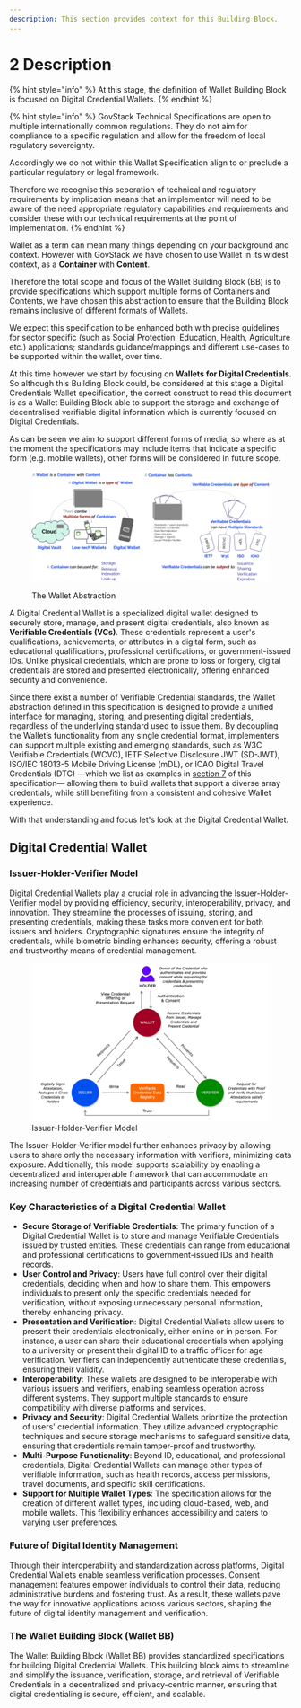 ```yaml
---
description: This section provides context for this Building Block.
---
```


# 2 Description

{% hint style="info" %}
At this stage, the definition of Wallet Building Block is focused on Digital Credential Wallets.
{% endhint %}

{% hint style="info" %}
GovStack Technical Specifications are open to multiple internationally common regulations. They do not aim for compliance to a specific regulation and allow for the freedom of local regulatory sovereignty.

Accordingly we do not within this Wallet Specification align to or preclude a particular regulatory or legal framework.

Therefore we recognise this seperation of technical and regulatory requirements by implication means that an implementor will need to be aware of the need appropriate regulatory capabilities and requirements and consider these with our technical requirements at the point of implementation.
{% endhint %}

Wallet as a term can mean many things depending on your background and context. However with GovStack we have chosen to use Wallet in its widest context, as a **Container** with **Content**.&#x20;

Therefore the total scope and focus of the Wallet Building Block (BB) is to provide specifications which support multiple forms of Containers and Contents, we have chosen this abstraction to ensure that the Building Block remains inclusive of different formats of Wallets.

We expect this specification to be enhanced both with precise guidelines for sector specific (such as Social Protection, Education, Health, Agriculture etc.) applications; standards guidance/mappings and different use-cases to be supported within the wallet, over time.

At this time however we start by focusing on **Wallets for Digital Credentials**. So although this Building Block could, be considered at this stage a Digital Credentials Wallet specification, the correct construct to read this document is as a Wallet Building Block able to support the storage and exchange of decentralised verifiable digital information which is currently focused on Digital Credentials.

As can be seen we aim to support different forms of media, so where as at the moment the specifications may include items that indicate a specific form (e.g. mobile wallets), other forms will be considered in future scope.

<figure>
  <picture>
    <source srcset=".gitbook/assets/wallet-abstraction-DARKMODE (3).png" media="(prefers-color-scheme: dark)"><img src=".gitbook/assets/wallet-abstraction (1).png" alt="">
  </picture>
  <figcaption><p>The Wallet Abstraction</p></figcaption>
</figure>

A Digital Credential Wallet is a specialized digital wallet designed to securely store, manage, and present digital credentials, also known as **Verifiable Credentials (VCs)**. These credentials represent a user's qualifications, achievements, or attributes in a digital form, such as educational qualifications, professional certifications, or government-issued IDs. Unlike physical credentials, which are prone to loss or forgery, digital credentials are stored and presented electronically, offering enhanced security and convenience.

Since there exist a number of Verifiable Credential standards, the Wallet abstraction defined in this specification is designed to provide a unified interface for managing, storing, and presenting digital credentials, regardless of the underlying standard used to issue them. By decoupling the Wallet’s functionality from any single credential format, implementers can support multiple existing and emerging standards, such as W3C Verifiable Credentials (WCVC), IETF Selective Disclosure JWT (SD-JWT), ISO/IEC 18013-5 Mobile Driving License (mDL), or ICAO Digital Travel Credentials (DTC) —which we list as examples in [section 7](7-data-structures.md) of this specification— allowing them to build wallets that support a diverse array credentials, while still benefiting from a consistent and cohesive Wallet experience.

With that understanding and focus let's look at the Digital Credential Wallet.

## Digital Credential Wallet <a href="#digital-credential-wallet" id="digital-credential-wallet"></a>

### Issuer-Holder-Verifier Model

Digital Credential Wallets play a crucial role in advancing the Issuer-Holder-Verifier model by providing efficiency, security, interoperability, privacy, and innovation. They streamline the processes of issuing, storing, and presenting credentials, making these tasks more convenient for both issuers and holders. Cryptographic signatures ensure the integrity of credentials, while biometric binding enhances security, offering a robust and trustworthy means of credential management.

<figure>
  <img src=".gitbook/assets/Wallet Building Block-Page-7.png" alt="" width="563">
  <figcaption>Issuer-Holder-Verifier Model</figcaption>
</figure>

The Issuer-Holder-Verifier model further enhances privacy by allowing users to share only the necessary information with verifiers, minimizing data exposure. Additionally, this model supports scalability by enabling a decentralized and interoperable framework that can accommodate an increasing number of credentials and participants across various sectors.

### Key Characteristics of a Digital Credential Wallet

* **Secure Storage of Verifiable Credentials**: The primary function of a Digital Credential Wallet is to store and manage Verifiable Credentials issued by trusted entities. These credentials can range from educational and professional certifications to government-issued IDs and health records.
* **User Control and Privacy**: Users have full control over their digital credentials, deciding when and how to share them. This empowers individuals to present only the specific credentials needed for verification, without exposing unnecessary personal information, thereby enhancing privacy.
* **Presentation and Verification**: Digital Credential Wallets allow users to present their credentials electronically, either online or in person. For instance, a user can share their educational credentials when applying to a university or present their digital ID to a traffic officer for age verification. Verifiers can independently authenticate these credentials, ensuring their validity.
* **Interoperability**: These wallets are designed to be interoperable with various issuers and verifiers, enabling seamless operation across different systems. They support multiple standards to ensure compatibility with diverse platforms and services.
* **Privacy and Security**: Digital Credential Wallets prioritize the protection of users' credential information. They utilize advanced cryptographic techniques and secure storage mechanisms to safeguard sensitive data, ensuring that credentials remain tamper-proof and trustworthy.
* **Multi-Purpose Functionality**: Beyond ID, educational, and professional credentials, Digital Credential Wallets can manage other types of verifiable information, such as health records, access permissions, travel documents, and specific skill certifications.
* **Support for Multiple Wallet Types**: The specification allows for the creation of different wallet types, including cloud-based, web, and mobile wallets. This flexibility enhances accessibility and caters to varying user preferences.

### Future of Digital Identity Management

Through their interoperability and standardization across platforms, Digital Credential Wallets enable seamless verification processes. Consent management features empower individuals to control their data, reducing administrative burdens and fostering trust. As a result, these wallets pave the way for innovative applications across various sectors, shaping the future of digital identity management and verification.

### The Wallet Building Block (Wallet BB)

The Wallet Building Block (Wallet BB) provides standardized specifications for building Digital Credential Wallets. This building block aims to streamline and simplify the issuance, verification, storage, and retrieval of Verifiable Credentials in a decentralized and privacy-centric manner, ensuring that digital credentialing is secure, efficient, and scalable.
